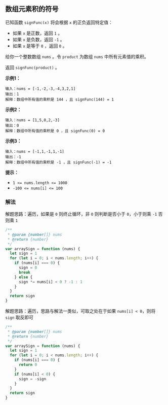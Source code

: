 ## 数组元素积的符号

已知函数 `signFunc(x)` 将会根据 `x` 的正负返回特定值：

+ 如果 `x` 是正数，返回 `1` 。
+ 如果 `x` 是负数，返回 `-1` 。
+ 如果 `x` 是等于 `0` ，返回 `0` 。

给你一个整数数组 `nums` 。令 `product` 为数组 `nums` 中所有元素值的乘积。

返回 `signFunc(product)` 。

**示例1：**
```
输入：nums = [-1,-2,-3,-4,3,2,1]
输出：1
解释：数组中所有值的乘积是 144 ，且 signFunc(144) = 1
```

**示例2：**
```
输入：nums = [1,5,0,2,-3]
输出：0
解释：数组中所有值的乘积是 0 ，且 signFunc(0) = 0
```

**示例3：**
```
输入：nums = [-1,1,-1,1,-1]
输出：-1
解释：数组中所有值的乘积是 -1 ，且 signFunc(-1) = -1
```

**提示：**

+ `1 <= nums.length <= 1000`
+ `-100 <= nums[i] <= 100`

### 解法

解题思路：遍历，如果是 `0` 则终止循环，非 `0` 则判断是否小于 `0`，小于则乘 `-1` 否则乘 `1`

```js
/**
 * @param {number[]} nums
 * @return {number}
 */
var arraySign = function (nums) {
  let sign = 1
  for (let i = 0; i < nums.length; i++) {
    if (nums[i] === 0) {
      sign = 0
      break
    } else {
      sign *= nums[i] < 0 ? -1 : 1
    }
  }
  return sign
}
```

解题思路：遍历，思路与解法一类似，可取之处在于如果 `nums[i] < 0`，则将 `sign` 取反即可

```js
/**
 * @param {number[]} nums
 * @return {number}
 */
var arraySign = function (nums) {
  let sign = 1
  for (let i = 0; i < nums.length; i++) {
    if (nums[i] === 0) {
      return 0
    }
    if (nums[i] < 0) {
      sign = -sign
    }
  }
  return sign
}
```
